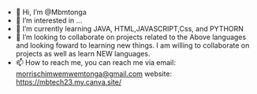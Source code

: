 - 👋 Hi, I’m @Mbmtonga
- 👀 I’m interested in ...
- 🌱 I’m currently learning JAVA, HTML,JAVASCRIPT,Css, and PYTHORN
- 💞️ I’m looking to collaborate on projects related to the Above languages and looking foward to learning new things.
  I am willing to collaborate on projects as well as learn NEW languages.
- 📫 How to reach me, you can reach me via email: morrischimwemwemtonga@gmail.com
  website: https://mbtech23.my.canva.site/
  

<!---
Mbmtonga/Mbmtonga is a ✨ special ✨ repository because its `README.md` (this file) appears on your GitHub profile.
You can click the Preview link to take a look at your changes.
--->
